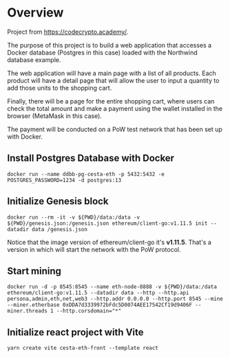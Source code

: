 
# Overview
Project from https://codecrypto.academy/. 

The purpose of this project is to build a web application that accesses a Docker database (Postgres in this case) loaded with the Northwind database example.

The web application will have a main page with a list of all products. Each product will have a detail page that will allow the user to input a quantity to add those units to the shopping cart.

Finally, there will be a page for the entire shopping cart, where users can check the total amount and make a payment using the wallet installed in the browser (MetaMask in this case).

The payment will be conducted on a PoW test network that has been set up with Docker.
## Install Postgres Database with Docker
```
docker run --name ddbb-pg-cesta-eth -p 5432:5432 -e POSTGRES_PASSWORD=1234 -d postgres:13
```

## Initialize Genesis block
```
docker run --rm -it -v ${PWD}/data:/data -v ${PWD}/genesis.json:/genesis.json ethereum/client-go:v1.11.5 init --datadir data /genesis.json
```
Notice that the image version of ethereum/client-go it's **v1.11.5**. That's a version in which will start the network with the PoW protocol.
## Start mining
```
docker run -d -p 8545:8545 --name eth-node-8888 -v ${PWD}/data:/data ethereum/client-go:v1.11.5 --datadir data --http --http.api persona,admin,eth,net,web3 --http.addr 0.0.0.0 --http.port 8545 --mine --miner.etherbase 0xDDA7d3339972bFdc5D0074AEE17542Cf19d9406F --miner.threads 1 --http.corsdomain="*"
```

## Initialize react project with Vite
```
yarn create vite cesta-eth-front --template react
```